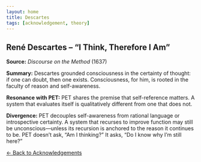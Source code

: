 ```yaml
---
layout: home
title: Descartes
tags: [acknowledgement, theory]
---
```


## René Descartes – “I Think, Therefore I Am”

**Source:** *Discourse on the Method* (1637)

**Summary:** Descartes grounded consciousness in the certainty of thought: if one can doubt, then one exists. Consciousness, for him, is rooted in the faculty of reason and self-awareness.

**Resonance with PET:** PET shares the premise that self-reference matters. A system that evaluates itself is qualitatively different from one that does not.

**Divergence:** PET decouples self-awareness from rational language or introspective certainty. A system that recurses to improve function may still be unconscious—unless its recursion is anchored to the reason it continues to be. PET doesn’t ask, “Am I thinking?” It asks, “Do I know why I’m still here?”

[← Back to Acknowledgements](/ideas/acknowledgements/)
